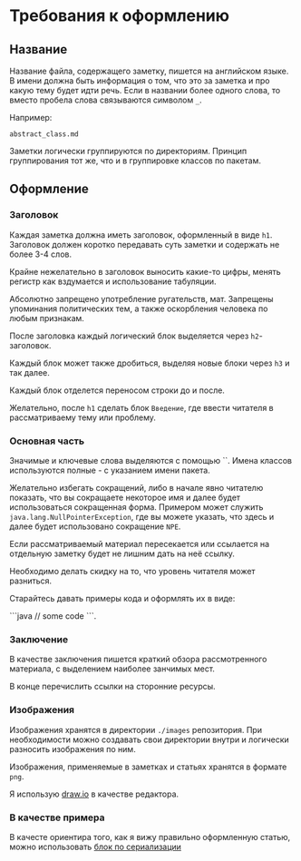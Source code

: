 # Требования к оформлению

## Название

Название файла, содержащего заметку, пишется на английском языке. В имени должна быть информация о том, что это за заметка и про какую тему будет идти речь.
Если в названии более одного слова, то вместо пробела слова связываются символом `_`.

Например:

`abstract_class.md`

Заметки логически группируются по директориям.
Принцип группирования тот же, что и в группировке классов по пакетам.

## Оформление

### Заголовок

Каждая заметка должна иметь заголовок, оформленный в виде `h1`.
Заголовок должен коротко передавать суть заметки и содержать не более 3-4 слов.

Крайне нежелательно в заголовок выносить какие-то цифры, менять регистр как вздумается и использование табуляции.

Абсолютно запрещено употребление ругательств, мат.
Запрещены упоминания политических тем, а также оскорбления человека по любым признакам.

После заголовка каждый логический блок выделяется через `h2`-заголовок.

Каждый блок может также дробиться, выделяя новые блоки через `h3` и так далее.

Каждый блок отделется переносом строки до и после.

Желательно, после `h1` сделать блок `Введение`, где ввести читателя в рассматриваему тему или проблему.

### Основная часть

Значимые и ключевые слова выделяются с помощью ``.
Имена классов используются полные - с указанием имени пакета.

Желательно избегать сокращений, либо в начале явно читателю показать, что вы сокращаете некоторое имя и далее будет использоваться сокращенная форма.
Примером может служить `java.lang.NullPointerException`, где вы можете указать, что здесь и далее будет использовано сокращение `NPE`.

Если рассматриваемый материал пересекается или ссылается на отдельную заметку будет не лишним дать на неё ссылку.

Необходимо делать скидку на то, что уровень читателя может разниться.

Старайтесь давать примеры кода и оформлять их в виде:

\```java
// some code
\```.

### Заключение

В качестве заключения пишется краткий обзора рассмотренного материала, с выделением наиболее занчимых мест.

В конце перечислить ссылки на сторонние ресурсы.

### Изображения

Изображения хранятся в директории `./images` репозитория.
При необходимости можно создавать свои директории внутри и логически разносить изображения по ним.

Изображения, применяемые в заметках и статьях хранятся в формате `png`.

Я использую [draw.io](https://www.draw.io/) в качестве редактора.

### В качестве примера

В качесте ориентира того, как я вижу правильно оформленную статью, можно использовать [блок по сериализации](./serialization/intro.md)